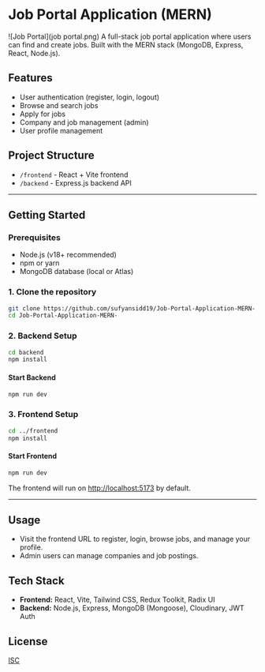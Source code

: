 # Job Portal Application (MERN)
![Job Portal](job portal.png)
A full-stack job portal application where users can find and create jobs. Built with the MERN stack (MongoDB, Express, React, Node.js).

## Features
- User authentication (register, login, logout)
- Browse and search jobs
- Apply for jobs
- Company and job management (admin)
- User profile management

## Project Structure
- `/frontend` - React + Vite frontend
- `/backend` - Express.js backend API

---

## Getting Started

### Prerequisites
- Node.js (v18+ recommended)
- npm or yarn
- MongoDB database (local or Atlas)

### 1. Clone the repository
```bash
git clone https://github.com/sufyansidd19/Job-Portal-Application-MERN-.git
cd Job-Portal-Application-MERN-
```

### 2. Backend Setup
```bash
cd backend
npm install
```

#### Start Backend
```bash
npm run dev
```

### 3. Frontend Setup
```bash
cd ../frontend
npm install
```

#### Start Frontend
```bash
npm run dev
```
The frontend will run on [http://localhost:5173](http://localhost:5173) by default.

---

## Usage
- Visit the frontend URL to register, login, browse jobs, and manage your profile.
- Admin users can manage companies and job postings.

## Tech Stack
- **Frontend:** React, Vite, Tailwind CSS, Redux Toolkit, Radix UI
- **Backend:** Node.js, Express, MongoDB (Mongoose), Cloudinary, JWT Auth

## License
[ISC](LICENSE)
